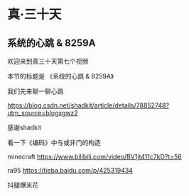 # 真·三十天
## 系统的心跳 & 8259A

欢迎来到真三十天第七个视频

本节的标题是 《系统的心跳 & 8259A》

我们先来聊一聊心跳

https://blog.csdn.net/shadkit/article/details/78852748?utm_source=blogxgwz2

感谢shadkit

看一下《编码》中与或非门的构造

minecraft
https://www.bilibili.com/video/BV1jt411c7kD?t=56

ra95
https://tieba.baidu.com/p/425319434

抖腿爆米花

